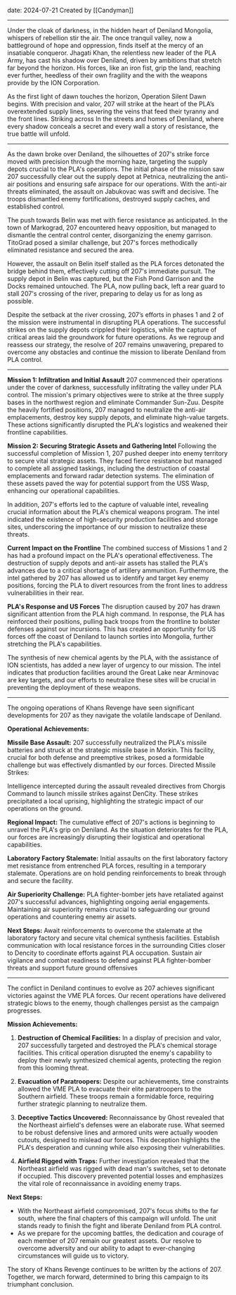 date: 2024-07-21
Created by [[Candyman]]

----------------------
Under the cloak of darkness, in the hidden heart of Deniland Mongolia, whispers of rebellion stir the air. The once tranquil valley, now a battleground of hope and oppression, finds itself at the mercy of an insatiable conqueror. Jhagati Khan, the relentless new leader of the PLA Army, has cast his shadow over Deniland, driven by ambitions that stretch far beyond the horizon. His forces, like an iron fist, grip the land, reaching ever further, heedless of their own fragility and the with the weapons provide by the ION Corporation.

As the first light of dawn touches the horizon, Operation Silent Dawn begins. With precision and valor, 207 will strike at the heart of the PLA’s overextended supply lines, severing the veins that feed their tyranny and the front lines. Striking across In the streets and homes of Deniland, where every shadow conceals a secret and every wall a story of resistance, the true battle will unfold.

------------------

As the dawn broke over Deniland, the silhouettes of 207's strike force moved with precision through the morning haze, targeting the supply depots crucial to the PLA's operations. The initial phase of the mission saw 207 successfully clear out the supply depot at Petnica, neutralizing the anti-air positions and ensuring safe airspace for our operations. With the anti-air threats eliminated, the assault on Jabukovac was swift and decisive. The troops dismantled enemy fortifications, destroyed supply caches, and established control.

The push towards Belin was met with fierce resistance as anticipated. In the town of Markograd, 207 encountered heavy opposition, but managed to dismantle the central control center, disorganizing the enemy garrison. TitoGrad posed a similar challenge, but 207's forces methodically eliminated resistance and secured the area.

However, the assault on Belin itself stalled as the PLA forces detonated the bridge behind them, effectively cutting off 207's immediate pursuit. The supply depot in Belin was captured, but the Fish Pond Garrison and the Docks remained untouched. The PLA, now pulling back, left a rear guard to stall 207's crossing of the river, preparing to delay us for as long as possible.

Despite the setback at the river crossing, 207’s efforts in phases 1 and 2 of the mission were instrumental in disrupting PLA operations. The successful strikes on the supply depots crippled their logistics, while the capture of critical areas laid the groundwork for future operations. As we regroup and reassess our strategy, the resolve of 207 remains unwavering, prepared to overcome any obstacles and continue the mission to liberate Deniland from PLA control.

-----------------


**Mission 1: Infiltration and Initial Assault**
207 commenced their operations under the cover of darkness, successfully infiltrating the valley under PLA control. The mission's primary objectives were to strike at the three supply bases in the northwest region and eliminate Commander Sun-Zuu. Despite the heavily fortified positions, 207 managed to neutralize the anti-air emplacements, destroy key supply depots, and eliminate high-value targets. These actions significantly disrupted the PLA's logistics and weakened their frontline capabilities.

**Mission 2: Securing Strategic Assets and Gathering Intel**
Following the successful completion of Mission 1, 207 pushed deeper into enemy territory to secure vital strategic assets. They faced fierce resistance but managed to complete all assigned taskings, including the destruction of coastal emplacements and forward radar detection systems. The elimination of these assets paved the way for potential support from the USS Wasp, enhancing our operational capabilities.

In addition, 207's efforts led to the capture of valuable intel, revealing crucial information about the PLA's chemical weapons program. The intel indicated the existence of high-security production facilities and storage sites, underscoring the importance of our mission to neutralize these threats.

**Current Impact on the Frontline**
The combined success of Missions 1 and 2 has had a profound impact on the PLA's operational effectiveness. The destruction of supply depots and anti-air assets has stalled the PLA's advances due to a critical shortage of artillery ammunition. Furthermore, the intel gathered by 207 has allowed us to identify and target key enemy positions, forcing the PLA to divert resources from the front lines to address vulnerabilities in their rear. 

**PLA's Response and US Forces**
The disruption caused by 207 has drawn significant attention from the PLA high command. In response, the PLA has reinforced their positions, pulling back troops from the frontline to bolster defenses against our incursions. This has created an opportunity for US forces off the coast of Deniland to launch sorties into Mongolia, further stretching the PLA's capabilities.

The synthesis of new chemical agents by the PLA, with the assistance of ION scientists, has added a new layer of urgency to our mission. The intel indicates that production facilities around the Great Lake near Arminovac are key targets, and our efforts to neutralize these sites will be crucial in preventing the deployment of these weapons.


--------------------
The ongoing operations of Khans Revenge have seen significant developments for 207 as they navigate the volatile landscape of Deniland.

**Operational Achievements:**

**Missile Base Assault:**
207 successfully neutralized the PLA's missile batteries and struck at the strategic missile base in Morkin. This facility, crucial for both defense and preemptive strikes, posed a formidable challenge but was effectively dismantled by our forces.
Directed Missile Strikes:

Intelligence intercepted during the assault revealed directives from Chorgis Command to launch missile strikes against DenCity. These strikes precipitated a local uprising, highlighting the strategic impact of our operations on the ground.

**Regional Impact:**
The cumulative effect of 207's actions is beginning to unravel the PLA's grip on Deniland. As the situation deteriorates for the PLA, our forces are increasingly disrupting their logistical and operational capabilities.

**Laboratory Factory Stalemate:**
Initial assaults on the first laboratory factory met resistance from entrenched PLA forces, resulting in a temporary stalemate. Operations are on hold pending reinforcements to break through and secure the facility.

**Air Superiority Challenge:**
PLA fighter-bomber jets have retaliated against 207's successful advances, highlighting ongoing aerial engagements. Maintaining air superiority remains crucial to safeguarding our ground operations and countering enemy air assets.

**Next Steps:**
Await reinforcements to overcome the stalemate at the laboratory factory and secure vital chemical synthesis facilities.
Establish communication with local resistance forces in the surrounding Cities closer to Dencity to coordinate efforts against PLA occupation.
Sustain air vigilance and combat readiness to defend against PLA fighter-bomber threats and support future ground offensives

-------------------

The conflict in Deniland continues to evolve as 207 achieves significant victories against the VME PLA forces. Our recent operations have delivered strategic blows to the enemy, though challenges persist as the campaign progresses.

**Mission Achievements:**

1. **Destruction of Chemical Facilities:**
In a display of precision and valor, 207 successfully targeted and destroyed the PLA's chemical storage facilities. This critical operation disrupted the enemy's capability to deploy their newly synthesized chemical agents, protecting the region from this looming threat.

2. **Evacuation of Paratroopers:**
Despite our achievements, time constraints allowed the VME PLA to evacuate their elite paratroopers to the Southern airfield. These troops remain a formidable force, requiring further strategic planning to neutralize them.

3. **Deceptive Tactics Uncovered:**
Reconnaissance by Ghost revealed that the Northeast airfield's defenses were an elaborate ruse. What seemed to be robust defensive lines and armored units were actually wooden cutouts, designed to mislead our forces. This deception highlights the PLA's desperation and cunning while also exposing their vulnerabilities.

4. **Airfield Rigged with Traps:**
Further investigation revealed that the Northeast airfield was rigged with dead man's switches, set to detonate if occupied. This discovery prevented potential losses and emphasizes the vital role of reconnaissance in avoiding enemy traps.

**Next Steps:**
- With the Northeast airfield compromised, 207's focus shifts to the far south, where the final chapters of this campaign will unfold. The unit stands ready to finish the fight and liberate Deniland from PLA control.
- As we prepare for the upcoming battles, the dedication and courage of each member of 207 remain our greatest assets. Our resolve to overcome adversity and our ability to adapt to ever-changing circumstances will guide us to victory.

The story of Khans Revenge continues to be written by the actions of 207. Together, we march forward, determined to bring this campaign to its triumphant conclusion.